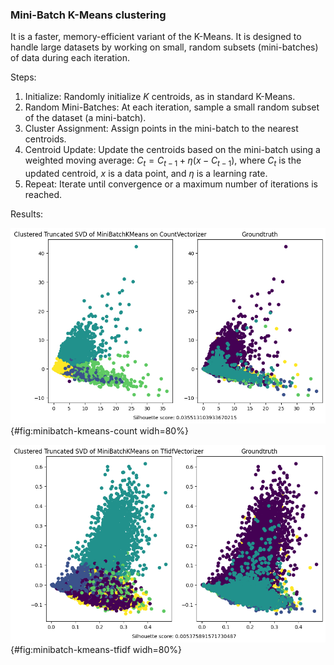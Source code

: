 ### Mini-Batch K-Means clustering

It is a faster, memory-efficient variant of the K-Means. It is designed to handle large datasets by working on small, random subsets (mini-batches) of data during each iteration.

Steps:

1. Initialize: Randomly initialize $K$ centroids, as in standard K-Means.
2. Random Mini-Batches: At each iteration, sample a small random subset of the dataset (a mini-batch).
3. Cluster Assignment: Assign points in the mini-batch to the nearest centroids.
4. Centroid Update: Update the centroids based on the mini-batch using a weighted moving average: $C_t = C_{t-1} + \eta (x - C_{t-1})$, where $C_t$ is the updated centroid, $x$ is a data point, and $\eta$ is a learning rate.
5. Repeat: Iterate until convergence or a maximum number of iterations is reached.

Results:

![](images/cluster_TruncatedSVD_MiniBatchKMeans_CountVectorizer.png){#fig:minibatch-kmeans-count widh=80%}

![](images/cluster_TruncatedSVD_MiniBatchKMeans_TfidfVectorizer.png){#fig:minibatch-kmeans-tfidf widh=80%}
